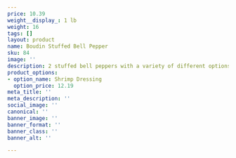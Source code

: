 ```yaml
---
price: 10.39
weight__display_: 1 lb
weight: 16
tags: []
layout: product
name: Boudin Stuffed Bell Pepper
sku: 84
image: ''
description: 2 stuffed bell peppers with a variety of different options
product_options:
- option_name: Shrimp Dressing
  option_price: 12.19
meta_title: ''
meta_description: ''
social_image: ''
canonical: ''
banner_image: ''
banner_format: ''
banner_class: ''
banner_alt: ''

---
```

